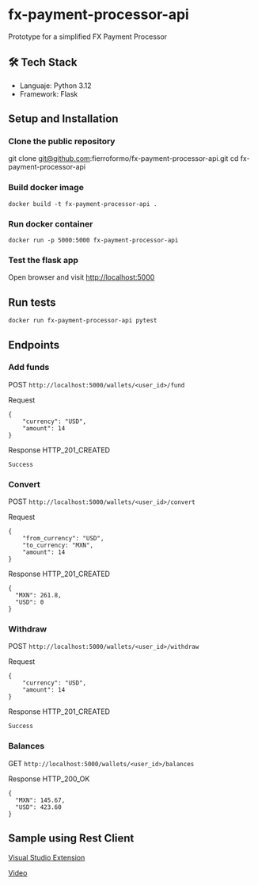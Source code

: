 # fx-payment-processor-api
Prototype for a simplified FX Payment Processor

## 🛠️ Tech Stack
- Languaje: Python 3.12
- Framework: Flask

## Setup and Installation

### Clone the public repository
git clone git@github.com:fierroformo/fx-payment-processor-api.git
cd fx-payment-processor-api

### Build docker image
`docker build -t fx-payment-processor-api .`


### Run docker container
`docker run -p 5000:5000 fx-payment-processor-api`

### Test the flask app
Open browser and visit [http://localhost:5000](http://localhost:5000)

## Run tests
`docker run fx-payment-processor-api pytest`

## Endpoints

### Add funds
POST `http://localhost:5000/wallets/<user_id>/fund`

Request
```
{
    "currency": "USD",
    "amount": 14
}
```

Response HTTP_201_CREATED
```
Success
```

### Convert
POST `http://localhost:5000/wallets/<user_id>/convert`

Request
```
{
    "from_currency": "USD",
    "to_currency: "MXN",
    "amount": 14
}
```

Response HTTP_201_CREATED
```
{
  "MXN": 261.8,
  "USD": 0
}
```

### Withdraw
POST `http://localhost:5000/wallets/<user_id>/withdraw`

Request
```
{
    "currency": "USD",
    "amount": 14
}
```

Response HTTP_201_CREATED
```
Success
```

### Balances
GET `http://localhost:5000/wallets/<user_id>/balances`

Response HTTP_200_OK
```
{
  "MXN": 145.67,
  "USD": 423.60
}
```

## Sample using Rest Client
[Visual Studio Extension](https://marketplace.visualstudio.com/items?itemName=humao.rest-client)

[Video](https://github.com/fierroformo/fx-payment-processor-api/blob/main/sample_requests.webm)
